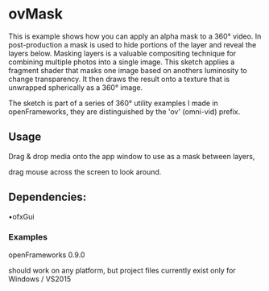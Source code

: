 # ovMask
This is example shows how you can apply an alpha mask to a 360° video. In post-production a mask is used to hide portions of the layer 
and reveal the layers below. Masking layers is a valuable compositing technique for combining multiple photos into a single image. This 
sketch applies a fragment shader that masks one image based on anothers luminosity to change transparency. It then draws the result onto 
a texture that is unwrapped spherically as a 360° image.

The sketch is part of a series of 360° utility examples I made in openFrameworks, they are distinguished by the 'ov' (omni-vid) prefix.

## Usage
Drag & drop media onto the app window to use as a mask between layers, 

drag mouse across the screen to look around.


## Dependencies:
•ofxGui

### Examples
openFrameworks 0.9.0

should work on any platform, but project files currently exist only for Windows / VS2015
